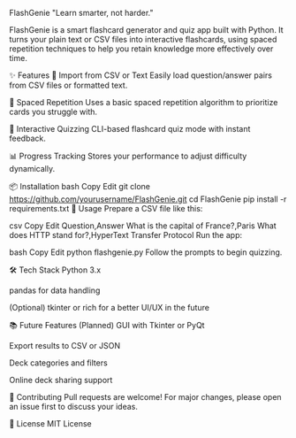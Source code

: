 FlashGenie
"Learn smarter, not harder."

FlashGenie is a smart flashcard generator and quiz app built with Python. It turns your plain text or CSV files into interactive flashcards, using spaced repetition techniques to help you retain knowledge more effectively over time.

✨ Features
📁 Import from CSV or Text
Easily load question/answer pairs from CSV files or formatted text.

🧠 Spaced Repetition
Uses a basic spaced repetition algorithm to prioritize cards you struggle with.

📝 Interactive Quizzing
CLI-based flashcard quiz mode with instant feedback.

📊 Progress Tracking
Stores your performance to adjust difficulty dynamically.

📦 Installation
bash
Copy
Edit
git clone https://github.com/yourusername/FlashGenie.git
cd FlashGenie
pip install -r requirements.txt
🚀 Usage
Prepare a CSV file like this:

csv
Copy
Edit
Question,Answer
What is the capital of France?,Paris
What does HTTP stand for?,HyperText Transfer Protocol
Run the app:

bash
Copy
Edit
python flashgenie.py
Follow the prompts to begin quizzing.

🛠️ Tech Stack
Python 3.x

pandas for data handling

(Optional) tkinter or rich for a better UI/UX in the future

📚 Future Features (Planned)
GUI with Tkinter or PyQt

Export results to CSV or JSON

Deck categories and filters

Online deck sharing support

🤝 Contributing
Pull requests are welcome! For major changes, please open an issue first to discuss your ideas.

📄 License
MIT License

